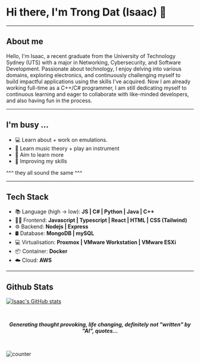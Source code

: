 # Hi there, I'm Trong Dat (Isaac) 👋
---
## About me
Hello, I'm Isaac, a recent graduate from the University of Technology Sydney (UTS) with a major in Networking, Cybersecurity, and Software Development. Passionate about technology, I enjoy delving into various domains, exploring electronics, and continuously challenging myself to build impactful applications using the skills I've acquired. Now I am already working full-time as a C++/C# programmer, I am still dedicating myself to continuous learning and eager to collaborate with like-minded developers, and also having fun in the process.

---
## I'm busy ...
- 💻 Learn about + work on emulations.
- 🎵 Learn music theory + play an instrument
- 🔭 Aim to learn more 
- 🌱 Improving my skills

^^^ they all sound the same ^^^

---
## Tech Stack
- 📚 Language (high -> low): **JS | C# | Python | Java | C++** 
- 👨‍💻 Frontend: **Javascript | Typescript | React | HTML | CSS (Tailwind)** 
- ⚙️ Backend: **Nodejs | Express**
- 🛢️ Database: **MongoDB | mySQL**
- 💻 Virtualisation: **Proxmox | VMware Workstation | VMware ESXi**
- 📦 Container: **Docker**
- ☁️ Cloud: **AWS**

---
## Github Stats
[![Isaac's GitHub stats](https://github-readme-stats.vercel.app/api?username=dat09loz&show_icons=true&theme=tokyonight)](https://github.com/dat09loz)

<br>

<p align="center">
  <b>
    <i>Generating thought provoking, life changing, definitely not "written" by "AI", quotes...</i>
  </b>
</p>

<br>

![counter](https://enrpsnu3lsw6a8c.m.pipedream.net)

<!--
**dat09loz/dat09loz** is a ✨ _special_ ✨ repository because its `README.md` (this file) appears on your GitHub profile.

Here are some ideas to get you started:

- 🔭 I’m currently working on ...
- 🌱 I’m currently learning ...
- 👯 I’m looking to collaborate on ...
- 🤔 I’m looking for help with ...
- 💬 Ask me about ...
- 📫 How to reach me: ...
- 😄 Pronouns: ...
- ⚡ Fun fact: ...
-->
